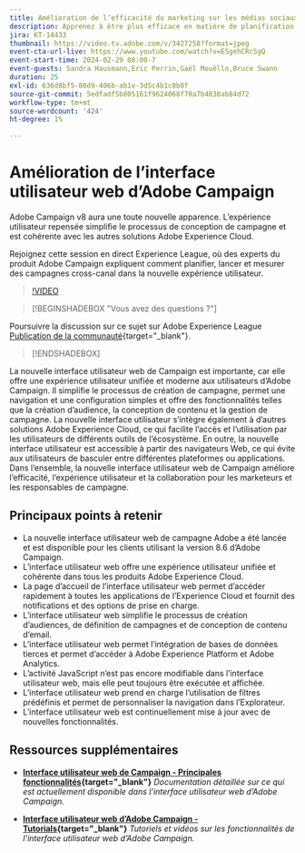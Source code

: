 ```yaml
---
title: Amélioration de l’efficacité du marketing sur les médias sociaux grâce à la nouvelle interface utilisateur web d’Adobe Campaign
description: Apprenez à être plus efficace en matière de planification, de lancement et de mesure des stratégies marketing cross-canal, y compris le marketing par e-mail et le marketing sur les médias sociaux à l’aide de la nouvelle interface utilisateur web d’Adobe Campaign.
jira: KT-14433
thumbnail: https://video.tv.adobe.com/v/3427258?format=jpeg
event-cta-url-live: https://www.youtube.com/watch?v=ESgehCRcSgQ
event-start-time: 2024-02-29 08:00-7
event-guests: Sandra Hausmann,Eric Perrin,Gaël Mouëllo,Bruce Swann
duration: 25
exl-id: 636d8bf5-80d9-406b-ab1e-3d5c4b1c8b8f
source-git-commit: 5edfadf5b805161f9624068f70a7b4830ab84d72
workflow-type: tm+mt
source-wordcount: '424'
ht-degree: 1%

---
```


# Amélioration de l’interface utilisateur web d’Adobe Campaign

Adobe Campaign v8 aura une toute nouvelle apparence. L’expérience utilisateur repensée simplifie le processus de conception de campagne et est cohérente avec les autres solutions Adobe Experience Cloud.

Rejoignez cette session en direct Experience League, où des experts du produit Adobe Campaign expliquent comment planifier, lancer et mesurer des campagnes cross-canal dans la nouvelle expérience utilisateur.

>[!VIDEO](https://video.tv.adobe.com/v/3427258/?quality=12&learn=on)

>[!BEGINSHADEBOX &quot;Vous avez des questions ?&quot;]

Poursuivre la discussion sur ce sujet sur Adobe Experience League [Publication de la communauté](https://experienceleaguecommunities.adobe.com/t5/adobe-campaign-classic/experience-league-live-post-session-discussion-leaping-ahead/m-p/656893#M2671){target="_blank"}.

>[!ENDSHADEBOX]

La nouvelle interface utilisateur web de Campaign est importante, car elle offre une expérience utilisateur unifiée et moderne aux utilisateurs d’Adobe Campaign. Il simplifie le processus de création de campagne, permet une navigation et une configuration simples et offre des fonctionnalités telles que la création d’audience, la conception de contenu et la gestion de campagne. La nouvelle interface utilisateur s’intègre également à d’autres solutions Adobe Experience Cloud, ce qui facilite l’accès et l’utilisation par les utilisateurs de différents outils de l’écosystème. En outre, la nouvelle interface utilisateur est accessible à partir des navigateurs Web, ce qui évite aux utilisateurs de basculer entre différentes plateformes ou applications. Dans l’ensemble, la nouvelle interface utilisateur web de Campaign améliore l’efficacité, l’expérience utilisateur et la collaboration pour les marketeurs et les responsables de campagne.

## Principaux points à retenir

* La nouvelle interface utilisateur web de campagne Adobe a été lancée et est disponible pour les clients utilisant la version 8.6 d’Adobe Campaign.
* L’interface utilisateur web offre une expérience utilisateur unifiée et cohérente dans tous les produits Adobe Experience Cloud.
* La page d’accueil de l’interface utilisateur web permet d’accéder rapidement à toutes les applications de l’Experience Cloud et fournit des notifications et des options de prise en charge.
* L’interface utilisateur web simplifie le processus de création d’audiences, de définition de campagnes et de conception de contenu d’email.
* L’interface utilisateur web permet l’intégration de bases de données tierces et permet d’accéder à Adobe Experience Platform et Adobe Analytics.
* L’activité JavaScript n’est pas encore modifiable dans l’interface utilisateur web, mais elle peut toujours être exécutée et affichée.
* L’interface utilisateur web prend en charge l’utilisation de filtres prédéfinis et permet de personnaliser la navigation dans l’Explorateur.
* L’interface utilisateur web est continuellement mise à jour avec de nouvelles fonctionnalités.


## Ressources supplémentaires

* **[Interface utilisateur web de Campaign - Principales fonctionnalités](https://experienceleague.adobe.com/docs/campaign-web/v8/whats-new.html?lang=fr){target="_blank"}**
  *Documentation détaillée sur ce qui est actuellement disponible dans l’interface utilisateur web d’Adobe Campaign.*

* **[Interface utilisateur web d’Adobe Campaign - Tutorials](https://experienceleague.adobe.com/docs/campaign-web-learn/tutorials/overview.html?lang=en){target="_blank"}**
  *Tutoriels et vidéos sur les fonctionnalités de l’interface utilisateur web d’Adobe Campaign.*
